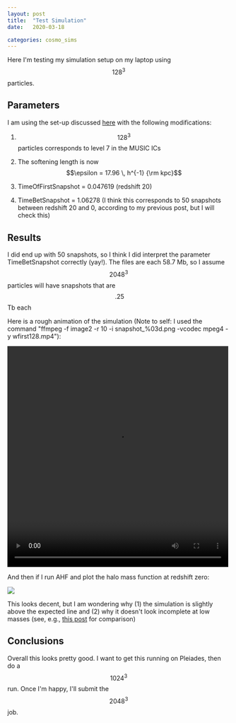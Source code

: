 ```yaml
---
layout: post
title:  "Test Simulation"
date:   2020-03-18

categories: cosmo_sims
---
```



Here I'm testing my simulation setup on my laptop using $$128^3$$ particles.

## Parameters

I am using the set-up discussed <a href="https://ndrakos.github.io/blog/cosmo_sims/Simulation_Parameters/">here</a> with the following modifications:

1) $$128^3$$ particles corresponds to level 7 in the MUSIC ICs

2) The softening length is now $$\epsilon = 17.96 \, h^{-1} {\rm kpc}$$

3) TimeOfFirstSnapshot = 0.047619 (redshift 20)

4) TimeBetSnapshot = 1.06278 (I think this corresponds to 50 snapshots between redshift 20 and 0, according to my previous post, but I will check this)

## Results

I did end up with 50 snapshots, so I think I did interpret the parameter TimeBetSnapshot correctly (yay!). The files are each 58.7 Mb, so I assume $$2048^3$$ particles will have snapshots that are $$~.25$$ Tb each


Here is a rough animation of the simulation (Note to self: I used the command "ffmpeg -f image2 -r 10 -i snapshot_%03d.png -vcodec mpeg4 -y wfirst128.mp4"):

<video src="{{ site.url }}assets/videos/wfirst2048.mp4" width="500" height="500" controls preload>
</video>

And then if I run AHF and plot the halo mass function at redshift zero:


<img src="{{ site.baseurl }}/assets/plots/HMF_wfirst128.png">

This looks decent, but I am wondering why (1) the simulation is slightly above the expected line and (2) why it doesn't look incomplete at low masses (see, e.g., <a href="https://ndrakos.github.io/blog/mocks/Halo_Mass_Function_Continued/">this post</a> for comparison)



## Conclusions

Overall this looks pretty good. I want to get this running on Pleiades, then do a $$1024^3$$ run. Once I'm happy, I'll submit the $$2048^3$$ job.
